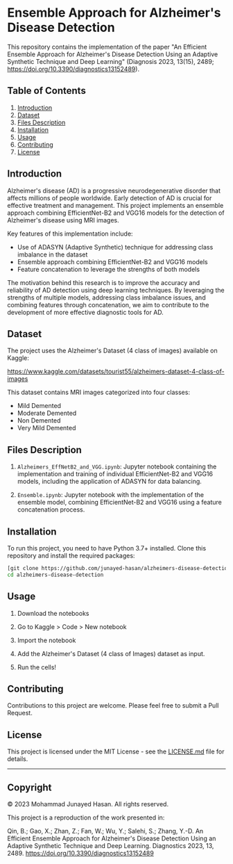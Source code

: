 # Ensemble Approach for Alzheimer's Disease Detection

This repository contains the implementation of the paper "An Efficient Ensemble Approach for Alzheimer's Disease Detection Using an Adaptive Synthetic Technique and Deep Learning" (Diagnosis 2023, 13(15), 2489; https://doi.org/10.3390/diagnostics13152489).

## Table of Contents
1. [Introduction](#introduction)
2. [Dataset](#dataset)
3. [Files Description](#files-description)
4. [Installation](#installation)
5. [Usage](#usage)
6. [Contributing](#contributing)
7. [License](#license)

## Introduction

Alzheimer's disease (AD) is a progressive neurodegenerative disorder that affects millions of people worldwide. Early detection of AD is crucial for effective treatment and management. This project implements an ensemble approach combining EfficientNet-B2 and VGG16 models for the detection of Alzheimer's disease using MRI images.

Key features of this implementation include:
- Use of ADASYN (Adaptive Synthetic) technique for addressing class imbalance in the dataset
- Ensemble approach combining EfficientNet-B2 and VGG16 models
- Feature concatenation to leverage the strengths of both models

The motivation behind this research is to improve the accuracy and reliability of AD detection using deep learning techniques. By leveraging the strengths of multiple models, addressing class imbalance issues, and combining features through concatenation, we aim to contribute to the development of more effective diagnostic tools for AD.

## Dataset

The project uses the Alzheimer's Dataset (4 class of images) available on Kaggle:

https://www.kaggle.com/datasets/tourist55/alzheimers-dataset-4-class-of-images

This dataset contains MRI images categorized into four classes:
- Mild Demented
- Moderate Demented
- Non Demented
- Very Mild Demented

## Files Description

1. `Alzheimers_EffNetB2_and_VGG.ipynb`: Jupyter notebook containing the implementation and training of individual EfficientNet-B2 and VGG16 models, including the application of ADASYN for data balancing.

2. `Ensemble.ipynb`: Jupyter notebook with the implementation of the ensemble model, combining EfficientNet-B2 and VGG16 using a feature concatenation process.


## Installation

To run this project, you need to have Python 3.7+ installed. Clone this repository and install the required packages:

```bash
[git clone https://github.com/junayed-hasan/alzheimers-disease-detection.git
cd alzheimers-disease-detection
```

## Usage

1. Download the notebooks 

2. Go to Kaggle > Code > New notebook

3. Import the notebook

4. Add the Alzheimer's Dataset (4 class of Images) dataset as input.

5. Run the cells!

## Contributing

Contributions to this project are welcome. Please feel free to submit a Pull Request.

## License

This project is licensed under the MIT License - see the [LICENSE.md](LICENSE.md) file for details.

---

## Copyright

© 2023 Mohammad Junayed Hasan. All rights reserved.

This project is a reproduction of the work presented in:

Qin, B.; Gao, X.; Zhan, Z.; Fan, W.; Wu, Y.; Salehi, S.; Zhang, Y.-D. An Efficient Ensemble Approach for Alzheimer's Disease Detection Using an Adaptive Synthetic Technique and Deep Learning. Diagnostics 2023, 13, 2489. https://doi.org/10.3390/diagnostics13152489
